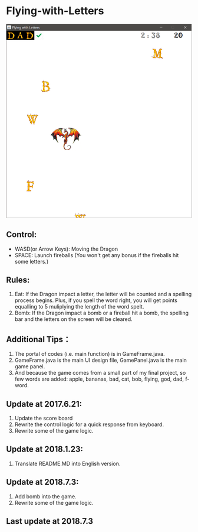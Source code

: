# Flying-with-Letters

![image](https://github.com/qiaofengmarco/Flying-with-Letters/raw/master/ui-description.png)

## Control:
- WASD(or Arrow Keys): Moving the Dragon
- SPACE: Launch fireballs (You won't get any bonus if the fireballs hit some letters.)

## Rules:
1. Eat: If the Dragon impact a letter, the letter will be counted and a spelling process begins. Plus, if you spell the word right, you will get points equalling to 5 muliplying the length of the word spelt. 
2. Bomb: If the Dragon impact a bomb or a fireball hit a bomb, the spelling bar and the letters on the screen will be cleared. 

## Additional Tips：
1. The portal of codes (i.e. main function) is in GameFrame.java. 
2. GameFrame.java is the main UI design file, GamePanel.java is the main game panel.
3. And because the game comes from a small part of my final project, so few words are added: apple, bananas, bad, cat, bob, flying, god, dad, f-word.

## Update at 2017.6.21:
1. Update the score board
2. Rewrite the control logic for a quick response from keyboard.
3. Rewrite some of the game logic.

## Update at 2018.1.23:
1. Translate README.MD into English version.

## Update at 2018.7.3:
1. Add bomb into the game.
2. Rewrite some of the game logic.

## Last update at 2018.7.3
